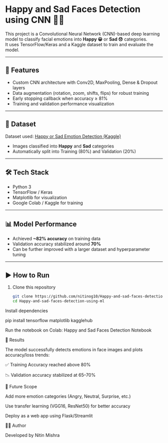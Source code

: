# Happy and Sad Faces Detection using CNN 🧠📸

This project is a Convolutional Neural Network (CNN)-based deep learning model to classify facial emotions into **Happy 😀** or **Sad 😞** categories.  
It uses TensorFlow/Keras and a Kaggle dataset to train and evaluate the model.

---

## 🚀 Features
- Custom CNN architecture with Conv2D, MaxPooling, Dense & Dropout layers  
- Data augmentation (rotation, zoom, shifts, flips) for robust training  
- Early stopping callback when accuracy ≥ 81%  
- Training and validation performance visualization  

---

## 📂 Dataset
Dataset used: [Happy or Sad Emotion Detection (Kaggle)](https://www.kaggle.com/datasets/aravindanr22052001/emotiondetection-happy-or-sad)

- Images classified into **Happy** and **Sad** categories  
- Automatically split into Training (80%) and Validation (20%)  

---

## 🛠️ Tech Stack
- Python 3  
- TensorFlow / Keras  
- Matplotlib for visualization  
- Google Colab / Kaggle for training  

---

## 📊 Model Performance
- Achieved **~82% accuracy** on training data  
- Validation accuracy stabilized around **70%**  
- Can be further improved with a larger dataset and hyperparameter tuning  

---

## ▶️ How to Run
1. Clone this repository  
   ```bash
   git clone https://github.com/nitinog10/Happy-and-sad-faces-detection-using-ml.git
   cd Happy-and-sad-faces-detection-using-ml
Install dependencies

pip install tensorflow matplotlib kagglehub


Run the notebook on Colab:
Happy and Sad Faces Detection Notebook

📸 Results

The model successfully detects emotions in face images and plots accuracy/loss trends:

✅ Training Accuracy reached above 80%

📉 Validation accuracy stabilized at 65–70%

📌 Future Scope

Add more emotion categories (Angry, Neutral, Surprise, etc.)

Use transfer learning (VGG16, ResNet50) for better accuracy

Deploy as a web app using Flask/Streamlit

👨‍💻 Author

Developed by Nitin Mishra

